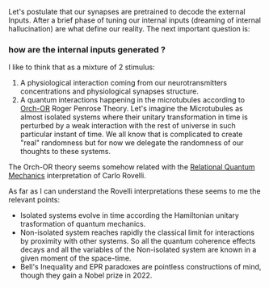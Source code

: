 Let's postulate that our synapses are pretrained to decode the external Inputs. After a brief phase of tuning our internal inputs (dreaming of internal hallucination) are what define our reality. 
The next important question is: 

### how are the internal inputs generated ? 

I like to think that  as a mixture of 2 stimulus:

1. A physiological interaction coming from our neurotransmitters concentrations and physiological synapses structure. 
2. A quantum interactions happening in the microtubules according to [Orch-OR](https://it.wikipedia.org/wiki/Orch-Or) Roger Penrose Theory. Let's imagine the Microtubules as almost isolated systems where their unitary transformation in time is perturbed by a weak interaction with the rest of universe in such particular instant of time. We all know that is complicated to create "real" randomness but for now we delegate the randomness of our thoughts to these systems. 

The Orch-OR theory seems somehow related with the [Relational Quantum Mechanics](https://en.wikipedia.org/wiki/Relational_quantum_mechanics) interpretation of Carlo Rovelli.

As far as I can understand the Rovelli interpretations these seems to me the relevant points:

- Isolated systems evolve in time according the Hamiltonian unitary trasformation of quantum mechanics.
- Non-isolated system reaches rapidly the classical limit for interactions by proximity with other systems. So all the quantum coherence effects decays and all the variables of the Non-isolated system are known in a given moment of the space-time.
- Bell's Inequality and EPR paradoxes are pointless constructions of mind, though they gain a Nobel prize in 2022.
